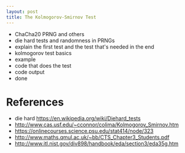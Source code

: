 ```yaml
---
layout: post
title: The Kolmogorov-Smirnov Test
---
```


- ChaCha20 PRNG and others
- die hard tests and randomness in PRNGs
- explain the first test and the test that's needed in the end
- kolmogorov test basics
- example
- code that does the test
- code output
- done



# References

- die hard https://en.wikipedia.org/wiki/Diehard_tests
- http://www.cas.usf.edu/~cconnor/colima/Kolmogorov_Smirnov.htm
- https://onlinecourses.science.psu.edu/stat414/node/323
- http://www.maths.qmul.ac.uk/~bb/CTS_Chapter3_Students.pdf
- http://www.itl.nist.gov/div898/handbook/eda/section3/eda35g.htm

